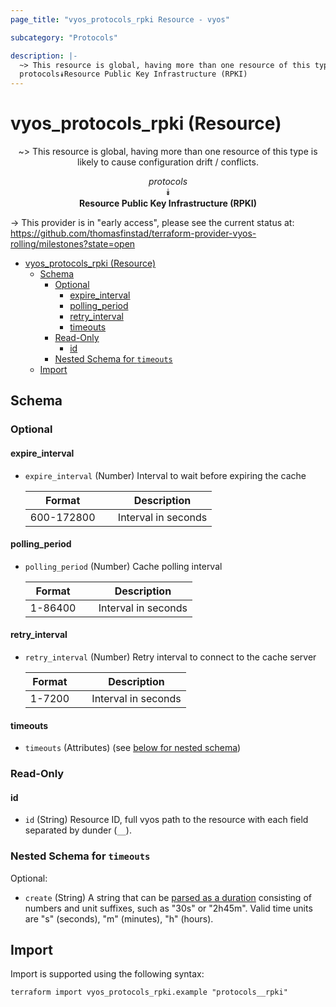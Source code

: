 ```yaml
---
page_title: "vyos_protocols_rpki Resource - vyos"

subcategory: "Protocols"

description: |-
  ~> This resource is global, having more than one resource of this type is likely to cause configuration drift / conflicts.
  protocols⯯Resource Public Key Infrastructure (RPKI)
---
```


# vyos_protocols_rpki (Resource)
<center>

~> This resource is global, having more than one resource of this type is likely to cause configuration drift / conflicts.

*protocols*  
⯯  
**Resource Public Key Infrastructure (RPKI)**


</center>

-> This provider is in "early access", please see the current status at: https://github.com/thomasfinstad/terraform-provider-vyos-rolling/milestones?state=open

<!--TOC-->

- [vyos_protocols_rpki (Resource)](#vyos_protocols_rpki-resource)
  - [Schema](#schema)
    - [Optional](#optional)
      - [expire_interval](#expire_interval)
      - [polling_period](#polling_period)
      - [retry_interval](#retry_interval)
      - [timeouts](#timeouts)
    - [Read-Only](#read-only)
      - [id](#id)
    - [Nested Schema for `timeouts`](#nested-schema-for-timeouts)
  - [Import](#import)

<!--TOC-->

<!-- schema generated by tfplugindocs -->
## Schema

### Optional

#### expire_interval
- `expire_interval` (Number) Interval to wait before expiring the cache

    |  Format      &emsp;|  Description          |
    |--------------|-----------------------|
    |  600-172800  &emsp;|  Interval in seconds  |
#### polling_period
- `polling_period` (Number) Cache polling interval

    |  Format   &emsp;|  Description          |
    |-----------|-----------------------|
    |  1-86400  &emsp;|  Interval in seconds  |
#### retry_interval
- `retry_interval` (Number) Retry interval to connect to the cache server

    |  Format  &emsp;|  Description          |
    |----------|-----------------------|
    |  1-7200  &emsp;|  Interval in seconds  |
#### timeouts
- `timeouts` (Attributes) (see [below for nested schema](#nestedatt--timeouts))

### Read-Only

#### id
- `id` (String) Resource ID, full vyos path to the resource with each field separated by dunder (`__`).

<a id="nestedatt--timeouts"></a>
### Nested Schema for `timeouts`

Optional:

- `create` (String) A string that can be [parsed as a duration](https://pkg.go.dev/time#ParseDuration) consisting of numbers and unit suffixes, such as &#34;30s&#34; or &#34;2h45m&#34;. Valid time units are &#34;s&#34; (seconds), &#34;m&#34; (minutes), &#34;h&#34; (hours).

## Import

Import is supported using the following syntax:

```shell
terraform import vyos_protocols_rpki.example "protocols__rpki"
```
